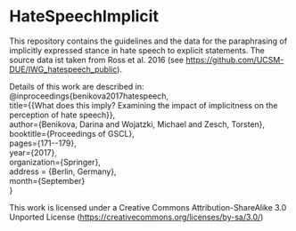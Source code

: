 # HateSpeechImplicit
This repository contains the guidelines and the data for the paraphrasing of implicitly expressed stance in hate speech to explicit statements. The source data ist taken from Ross et al. 2016 (see https://github.com/UCSM-DUE/IWG_hatespeech_public).

Details of this work are described in:<br/>
@inproceedings{benikova2017hatespeech,<br/>
	title={{What does this imply? Examining the impact of implicitness on the perception of hate speech}},<br/>
	author={Benikova, Darina and Wojatzki, Michael and Zesch, Torsten},<br/>
	booktitle={Proceedings of GSCL},<br/>
	pages={171--179},<br/>
	year={2017},<br/>
	organization={Springer},<br/>
	address = {Berlin, Germany},<br/>
	month={September}<br/>
}<br/>

This work is licensed under a Creative Commons Attribution-ShareAlike 3.0 Unported License (https://creativecommons.org/licenses/by-sa/3.0/)
